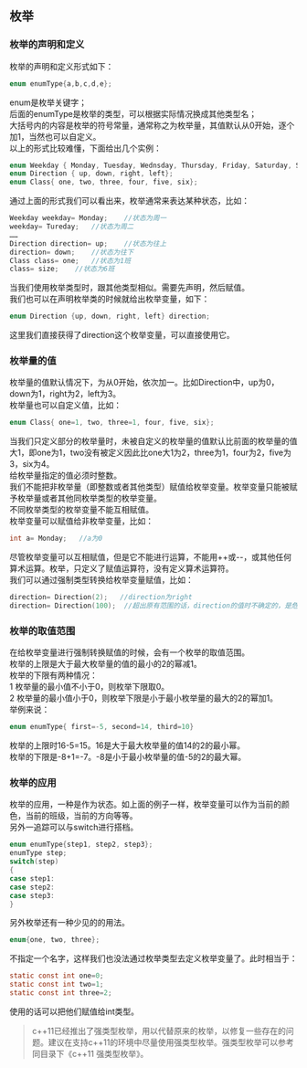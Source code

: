 ## 枚举
### 枚举的声明和定义
枚举的声明和定义形式如下：   
```c
enum enumType{a,b,c,d,e};		
```   
enum是枚举关键字；   
后面的enumType是枚举的类型，可以根据实际情况换成其他类型名；   
大括号内的内容是枚举的符号常量，通常称之为枚举量，其值默认从0开始，逐个加1，当然也可以自定义。    
以上的形式比较难懂，下面给出几个实例：   
```c
enum Weekday { Monday, Tuesday, Wednsday, Thursday, Friday, Saturday, Sunday};   
enum Direction { up, down, right, left};   
enum Class{ one, two, three, four, five, six};   
```   
通过上面的形式我们可以看出来，枚举通常来表达某种状态，比如：  
```c
Weekday weekday= Monday;	//状态为周一   
weekday= Tureday;	//状态为周二   
……    
Direction direction= up;	//状态为往上   
direction= down;	//状态为往下  
Class class= one;	//状态为1班   
class= size;	//状态为6班    
```   
当我们使用枚举类型时，跟其他类型相似。需要先声明，然后赋值。   
我们也可以在声明枚举类的时候就给出枚举变量，如下：   
```c
enum Direction {up, down, right, left} direction;   
```   
这里我们直接获得了direction这个枚举变量，可以直接使用它。   
### 枚举量的值   
枚举量的值默认情况下，为从0开始，依次加一。比如Direction中，up为0，down为1，right为2，left为3。   
枚举量也可以自定义值，比如：   
```c
enum Class{ one=1, two, three=1, four, five, six};   
```   
当我们只定义部分的枚举量时，未被自定义的枚举量的值默认比前面的枚举量的值大1，即one为1，two没有被定义因此比one大1为2，three为1，four为2，five为3，six为4。    
给枚举量指定的值必须时整数。    
我们不能把非枚举量（即整数或者其他类型）赋值给枚举变量。枚举变量只能被赋予枚举量或者其他同枚举类型的枚举变量。    
不同枚举类型的枚举变量不能互相赋值。    
枚举变量可以赋值给非枚举变量，比如：   
```c
int a= Monday;   //a为0   
```   
尽管枚举变量可以互相赋值，但是它不能进行运算，不能用++或--，或其他任何算术运算。枚举，只定义了赋值运算符，没有定义算术运算符。    
我们可以通过强制类型转换给枚举变量赋值，比如：   
```c
direction= Direction(2);   //direction为right   
direction= Direction(100);	//超出原有范围的话，direction的值时不确定的，是危险的值。   
```      
### 枚举的取值范围  
在给枚举变量进行强制转换赋值的时候，会有一个枚举的取值范围。   
枚举的上限是大于最大枚举量的值的最小的2的幂减1。   
枚举的下限有两种情况：   
1 枚举量的最小值不小于0，则枚举下限取0。   
2 枚举量的最小值小于0，则枚举下限是小于最小枚举量的最大的2的幂加1。   
举例来说：   
```c
enum enumType{ first=-5, second=14, third=10}   
```   
枚举的上限时16-5=15。16是大于最大枚举量的值14的2的最小幂。   
枚举的下限是-8+1=-7。-8是小于最小枚举量的值-5的2的最大幂。   
### 枚举的应用   
枚举的应用，一种是作为状态。如上面的例子一样，枚举变量可以作为当前的颜色，当前的班级，当前的方向等等。   
另外一追踪可以与switch进行搭档。   
```c
enum enumType{step1, step2, step3};    
enumType step;    
switch(step)   
{   
case step1:      
case step2:     
case step3:  
}  
```    
另外枚举还有一种少见的的用法。   
```c
enum{one, two, three};   
```  
不指定一个名字，这样我们也没法通过枚举类型去定义枚举变量了。此时相当于：  
```c
static const int one=0;   
static const int two=1;  
static const int three=2;   
```  
使用的话可以把他们赋值给int类型。   
> c++11已经推出了强类型枚举，用以代替原来的枚举，以修复一些存在的问题。建议在支持c++11的环境中尽量使用强类型枚举。强类型枚举可以参考同目录下《c++11 强类型枚举》。